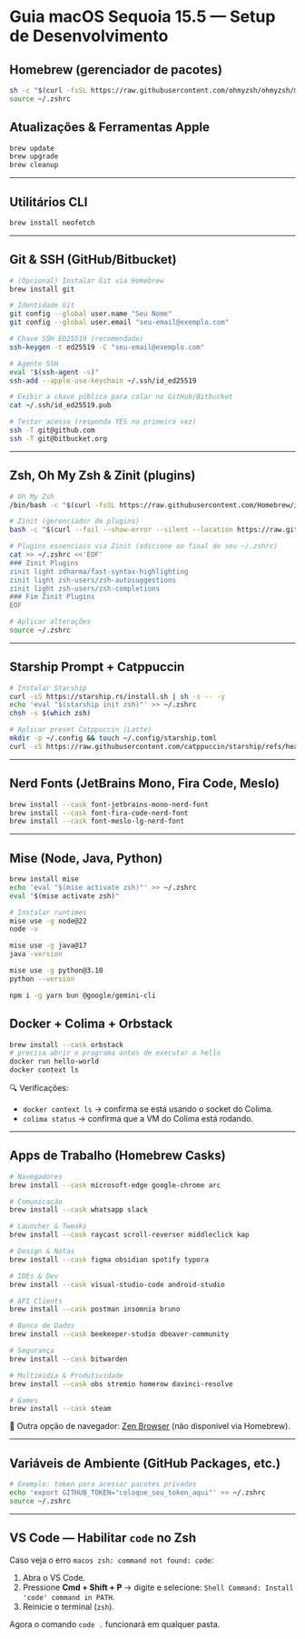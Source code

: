 # Guia macOS Sequoia 15.5 — Setup de Desenvolvimento

## Homebrew (gerenciador de pacotes)

```bash
sh -c "$(curl -fsSL https://raw.githubusercontent.com/ohmyzsh/ohmyzsh/master/tools/install.sh)"
source ~/.zshrc
```

## Atualizações & Ferramentas Apple

```bash
brew update
brew upgrade
brew cleanup
```

---

## Utilitários CLI

```bash
brew install neofetch
```

---

## Git & SSH (GitHub/Bitbucket)

```bash
# (Opcional) Instalar Git via Homebrew
brew install git

# Identidade Git
git config --global user.name "Seu Nome"
git config --global user.email "seu-email@exemplo.com"

# Chave SSH ED25519 (recomendado)
ssh-keygen -t ed25519 -C "seu-email@exemplo.com"

# Agente SSH
eval "$(ssh-agent -s)"
ssh-add --apple-use-keychain ~/.ssh/id_ed25519

# Exibir a chave pública para colar no GitHub/Bitbucket
cat ~/.ssh/id_ed25519.pub

# Testar acesso (responda YES na primeira vez)
ssh -T git@github.com
ssh -T git@bitbucket.org
```

---

## Zsh, Oh My Zsh & Zinit (plugins)

```bash
# Oh My Zsh
/bin/bash -c "$(curl -fsSL https://raw.githubusercontent.com/Homebrew/install/HEAD/install.sh)"

# Zinit (gerenciador de plugins)
bash -c "$(curl --fail --show-error --silent --location https://raw.githubusercontent.com/zdharma-continuum/zinit/HEAD/scripts/install.sh)"

# Plugins essenciais via Zinit (adicione ao final do seu ~/.zshrc)
cat >> ~/.zshrc <<'EOF'
### Zinit Plugins
zinit light zdharma/fast-syntax-highlighting
zinit light zsh-users/zsh-autosuggestions
zinit light zsh-users/zsh-completions
### Fim Zinit Plugins
EOF

# Aplicar alterações
source ~/.zshrc
```

---

## Starship Prompt + Catppuccin

```bash
# Instalar Starship
curl -sS https://starship.rs/install.sh | sh -s -- -y
echo 'eval "$(starship init zsh)"' >> ~/.zshrc
chsh -s $(which zsh)

# Aplicar preset Catppuccin (Latte)
mkdir -p ~/.config && touch ~/.config/starship.toml
curl -sS https://raw.githubusercontent.com/catppuccin/starship/refs/heads/main/starship.toml -o ~/.config/starship.toml
```

---

## Nerd Fonts (JetBrains Mono, Fira Code, Meslo)

```bash
brew install --cask font-jetbrains-mono-nerd-font
brew install --cask font-fira-code-nerd-font
brew install --cask font-meslo-lg-nerd-font
```

---

## Mise (Node, Java, Python)

```bash
brew install mise
echo 'eval "$(mise activate zsh)"' >> ~/.zshrc
eval "$(mise activate zsh)"

# Instalar runtimes
mise use -g node@22
node -v

mise use -g java@17
java -version

mise use -g python@3.10
python --version

npm i -g yarn bun @google/gemini-cli
```

## Docker + Colima + Orbstack

```bash
brew install --cask orbstack
# precisa abrir o programa antes de executar o hello
docker run hello-world
docker context ls
```

🔍 Verificações:

- `docker context ls` → confirma se está usando o socket do Colima.
- `colima status` → confirma que a VM do Colima está rodando.

---

## Apps de Trabalho (Homebrew Casks)

```bash
# Navegadores
brew install --cask microsoft-edge google-chrome arc

# Comunicação
brew install --cask whatsapp slack

# Launcher & Tweaks
brew install --cask raycast scroll-reverser middleclick kap

# Design & Notas
brew install --cask figma obsidian spotify typora

# IDEs & Dev
brew install --cask visual-studio-code android-studio

# API Clients
brew install --cask postman insomnia bruno

# Banco de Dados
brew install --cask beekeeper-studio dbeaver-community

# Segurança
brew install --cask bitwarden

# Multimídia & Produtividade
brew install --cask obs stremio homerow davinci-resolve

# Games
brew install --cask steam
```

🔗 Outra opção de navegador: [Zen Browser](https://zen-browser.app/download/) (não disponível via Homebrew).

---

## Variáveis de Ambiente (GitHub Packages, etc.)

```bash
# Exemplo: token para acessar pacotes privados
echo 'export GITHUB_TOKEN="coloque_seu_token_aqui"' >> ~/.zshrc
source ~/.zshrc
```

---

## VS Code — Habilitar `code` no Zsh

Caso veja o erro `macos zsh: command not found: code`:

1. Abra o VS Code.
2. Pressione **Cmd + Shift + P** → digite e selecione:
   `Shell Command: Install 'code' command in PATH`.
3. Reinicie o terminal (`zsh`).

Agora o comando `code .` funcionará em qualquer pasta.
